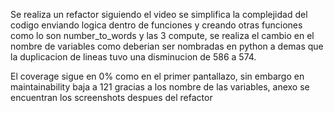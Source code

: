 Se realiza un refactor siguiendo el video se simplifica la complejidad del codigo enviando logica dentro de funciones y creando otras funciones como lo son number_to_words y las 3 compute, se realiza el cambio en el nombre de variables como deberian ser nombradas en python a demas que la duplicacion de lineas tuvo una disminucion de 586 a 574.

El coverage sigue en 0% como en el primer pantallazo, sin embargo en maintainability baja a 121 gracias a los nombre de las variables, anexo se encuentran los screenshots despues del refactor